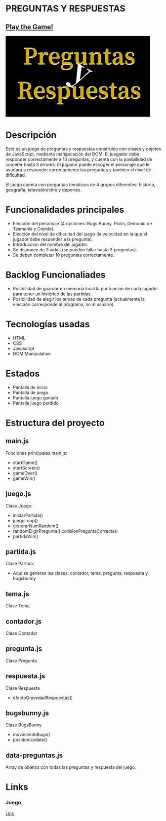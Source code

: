 # PREGUNTAS Y RESPUESTAS

## [Play the Game!](https://elliotfern.github.io/preguntas-y-respuestas/)

![Logo](https://raw.githubusercontent.com/elliotfern/preguntas-y-respuestas/main/images/preguntas-respuestas-logo.png)

# Descripción

Este es un juego de preguntas y respuestas construido con clases y objetos de JavaScript, mediante manipulación del DOM. El juegador debe responder correctamente a 10 preguntas, y cuenta con la posibilidad de cometer hasta 3 errores. El jugador puede escoger el personaje que le ayudará a responder correctamente las preguntas y tambien el nivel de dificultad.

El juego cuenta con preguntas temáticas de 4 grupos diferentes: historia, geografia, televisión/cine y deportes.

# Funcionalidades principales

- Elección del personaje (4 opciones: Bugs Bunny, Piolín, Demonio de Tasmania y Coyote).
- Elección del nivel de dificultad del juego (la velocidad en la que el jugador debe responder a la pregunta).
- Introducción del nombre del jugador.
- Se disponen de 3 vidas (se pueden fallar hasta 3 preguntas).
- Se deben completar 10 preguntas correctamente.

# Backlog Funcionaliades

- Posibilidad de guardar en memoria local la puntuación de cada jugador para tener un histórico de las partidas.
- Posibilidad de elegir los temas de cada pregunta (actualmente la elección corresponde al programa, no al usuario).

# Tecnologías usadas

- HTML
- CSS
- Javascript
- DOM Manipulation

# Estados

- Pantalla de inicio
- Pantalla de juego
- Pantalla juego ganado
- Pantalla juego perdido

# Estructura del proyecto

## main.js

Funciones principales main.js:

- startGame()
- startScreen()
- gameOver()
- gameWin()

## juego.js

Clase Juego:

- iniciarPartida()
- juegoLoop()
- generarNumRandom()
- randomEligirPregunta()
  collisionPreguntaCorrecta()
- partidaWin()

## partida.js

Clase Partida:

- Aqui se generan las clases: contador, tema, pregunta, respuesta y bugsbunny

## tema.js

Clase Tema

## contador.js

Clase Contador

## pregunta.js

Clase Pregunta

## respuesta.js

Clase Respuesta

- efectoGravedadRespuestas()

## bugsbunny.js

Clase BugsBunny

- movimientoBugs()
- positionUpdate()

## data-preguntas.js

Array de objetos con todas las preguntas y respuesta del juego.

# Links

### Juego

[Link](https://elliotfern.github.io/preguntas-y-respuestas/)
